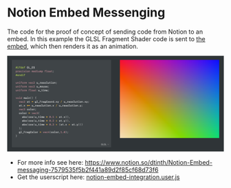 # Notion Embed Messenging

The code for the proof of concept of sending code from Notion to an embed. In this example the GLSL Fragment Shader code is sent to [the embed](https://notion-glsl.glitch.me/), which then renders it as an animation.

![Example screenshot](example.png)

- For more info see here: https://www.notion.so/dtinth/Notion-Embed-messaging-7579535f5b2f441a89d2f85cf68d73f6
- Get the userscript here: [notion-embed-integration.user.js](https://github.com/dtinth/notion-embed-messenging/raw/master/notion-embed-integration.user.js)
